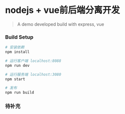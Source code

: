 # nodejs + vue前后端分离开发

> A demo developed build with express, vue

### Build Setup

``` bash
# 安装依赖
npm install

# 运行客户端 localhost:8088
npm run dev

# 运行服务端 localhost:3080
npm start

# 发布
npm run build
```

### 待补充